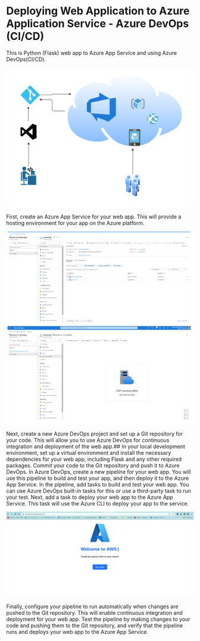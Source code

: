 # Deploying Web Application to Azure Application Service - Azure DevOps (CI/CD)

This is Python (Flask) web app to Azure App Service and using Azure DevOps(CI/CD).


![Alt text](media/1.png)


First, create an Azure App Service for your web app. This will provide a hosting environment for your app on the Azure platform.


![Alt text](media/2.png)


Next, create a new Azure DevOps project and set up a Git repository for your code. This will allow you to use Azure DevOps for continuous integration and deployment of the web app.## In your local development environment, set up a virtual environment and install the necessary dependencies for your web app, including Flask and any other required packages. Commit your code to the Git repository and push it to Azure DevOps. In Azure DevOps, create a new pipeline for your web app. You will use this pipeline to build and test your app, and then deploy it to the Azure App Service. In the pipeline, add tasks to build and test your web app. You can use Azure DevOps built-in tasks for this or use a third-party task to run your test. Next, add a task to deploy your web app to the Azure App Service. This task will use the Azure CLI to deploy your app to the service.


![Alt text](media/4.png)


Finally, configure your pipeline to run automatically when changes are pushed to the Git repository. This will enable continuous integration and deployment for your web app. Test the pipeline by making changes to your code and pushing them to the Git repository, and verify that the pipeline runs and deploys your web app to the Azure App Service.



